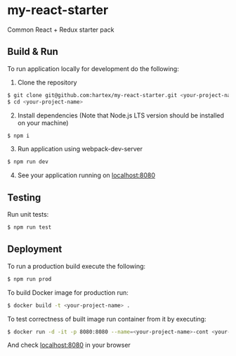 # my-react-starter

Common React + Redux starter pack

## Build & Run ##

To run application locally for development do the following:

1) Clone the repository
```sh
$ git clone git@github.com:hartex/my-react-starter.git <your-project-name>
$ cd <your-project-name>
```
2) Install dependencies (Note that Node.js LTS version should be installed on your machine)
```sh
$ npm i
```
3) Run application using webpack-dev-server
```sh
$ npm run dev
```
4) See your application running on [localhost:8080](http://localhost:8080)

## Testing ##

Run unit tests:
```sh
$ npm run test
```

## Deployment ##

To run a production build execute the following:
```sh
$ npm run prod
```

To build Docker image for production run:
```sh
$ docker build -t <your-project-name> .
```

To test correctness of built image run container from it by executing:
```sh
$ docker run -d -it -p 8080:8080 --name=<your-project-name>-cont <your-project-name>
```
And check [localhost:8080](http://localhost:8080) in your browser
